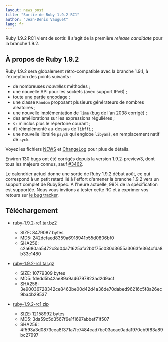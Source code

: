 ```yaml
---
layout: news_post
title: "Sortie de Ruby 1.9.2 RC1"
author: "Jean-Denis Vauguet"
lang: fr
---
```


Ruby 1.9.2 RC1 vient de sortir. Il s\'agit de la première *release
candidate* pour la branche 1.9.2.

## À propos de Ruby 1.9.2

Ruby 1.9.2 sera globalement rétro-compatible avec la branche 1.9.1, à
l\'exception des points suivants :

* de nombreuses *nouvelles* méthodes ;
* une nouvelle API pour les sockets (avec support IPv6) ;
* toute [une partie encodage][1] ;
* une classe `Random` proposant plusieurs générateurs de nombres
  aléatoires ;
* une nouvelle implémentation de `Time` (bug de l\'an 2038 corrigé) ;
* des améliorations sur les expressions régulières ;
* `$:` n\'inclus plus le répertoire courant ;
* `dl` réimplémenté au-dessus de `libffi` ;
* une nouvelle librairie `psych` qui englobe `libyaml`, en remplacement
  natif de `syck`.

Voyez les fichiers [NEWS][2] et [ChangeLog][3] pour plus de détails.

Environ 130 bugs ont été corrigés depuis la version 1.9.2-preview3, dont
tous les majeurs connus, sauf [#3462][4].

Le calendrier actuel donne une sortie de Ruby 1.9.2 début août, ce qui
correspond à un petit retard lié à l\'effort d\'amener la branche 1.9.2
vers un support complet de RubySpec. À l\'heure actuelle, 99% de la
spécification est supportée. Nous vous invitons à tester cette RC et à
exprimer vos retours sur [le bug tracker][5].

## Téléchargement

* [ruby-1.9.2-rc1.tar.bz2][6]
  * SIZE: 8479087 bytes
  * MD5: 242dcfaed8359a6918941b55d0806bf0
  * SHA256: c2a680aa5472c8d04a71625afa2b0f75c030d3655a3063fe364cfda8b33c1480

* [ruby-1.9.2-rc1.tar.gz][7]
  * SIZE: 10779309 bytes
  * MD5: fdedd5b42ae89a9a46797823ad2d9acf
  * SHA256: 3e90036728342ce8463be00d42d4a36de70dabed96216c5f8a26ec9ba4b29537

* [ruby-1.9.2-rc1.zip][8]
  * SIZE: 12158992 bytes
  * MD5: 3da59c5d3567f6e1f1697abbef71f507
  * SHA256: 4f593a3d0873cea8f371a7fc7484cad7bc03acac0ada1970cb9f83a89bc27997



[1]: http://yehudakatz.com/2010/05/17/encodings-unabridged/
[2]: https://svn.ruby-lang.org/repos/ruby/tags/v1_9_2_rc1/NEWS
[3]: https://svn.ruby-lang.org/repos/ruby/tags/v1_9_2_rc1/ChangeLog
[4]: https://bugs.ruby-lang.org/issues/show/3462
[5]: https://bugs.ruby-lang.org/projects/show/ruby-19/
[6]: https://cache.ruby-lang.org/pub/ruby/1.9/ruby-1.9.2-rc1.tar.bz2
[7]: https://cache.ruby-lang.org/pub/ruby/1.9/ruby-1.9.2-rc1.tar.gz
[8]: https://cache.ruby-lang.org/pub/ruby/1.9/ruby-1.9.2-rc1.zip
